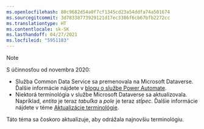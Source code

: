 ```yaml
---
ms.openlocfilehash: 80c9682d54a0f7cf1345cd23a54ddfa74a501674
ms.sourcegitcommit: 3d78338773929121d17ec3386f6cb67bfb2272cc
ms.translationtype: HT
ms.contentlocale: sk-SK
ms.lasthandoff: 04/27/2021
ms.locfileid: "5951183"
---
```

> [!NOTE]
> S účinnosťou od novembra 2020:
>
> - Služba Common Data Service sa premenovala na Microsoft Dataverse. Ďalšie informácie nájdete v [blogu o službe Power Automate](https://aka.ms/PAuAppBlog).
> - Niektorá terminológia v službe Microsoft Dataverse sa aktualizovala. Napríklad, *entita* je teraz *tabuľka* a *pole* je teraz *stĺpec*. Ďalšie informácie nájdete v téme [Aktualizácie terminológie](/powerapps/maker/data-platform/data-platform-intro).
>
> Táto téma sa čoskoro aktualizuje, aby odrážala najnovšiu terminológiu.